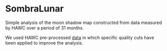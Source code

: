 # SombraLunar

Simple analysis of the moon shadow map constructed from data measured by HAWC over a period of 31 months. 

We used HAWC pre-processed [data](https://ibit.ly/OEdo) in which specific quality cuts have been applied to improve the analysis.
